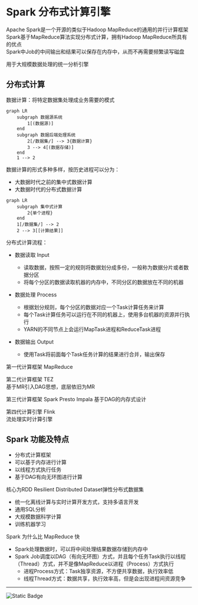 # Spark 分布式计算引擎

Apache Spark是一个开源的类似于Hadoop MapReduce的通用的并行计算框架  
Spark基于MapReduce算法实现分布式计算，拥有Hadoop MapReduce所具有的优点  
Spark中Job的中间输出和结果可以保存在内存中，从而不再需要频繁读写磁盘

用于大规模数据处理的统一分析引擎

## 分布式计算

数据计算：将特定数据集处理成业务需要的模式

```mermaid
graph LR
    subgraph 数据源系统
        1[(数据源)]
    end
    subgraph 数据后端处理系统
        2[/数据集/] --> 3{数据计算}
        3 --> 4[(数据存储)]
    end
    1 --> 2
```

数据计算的形式多种多样，按历史进程可以分为：

- 大数据时代之前的集中式数据计算
- 大数据时代的分布式数据计算

```mermaid
graph LR
    subgraph 集中式计算
        2{单个进程}
    end
    1[/数据集/] --> 2
    2 --> 3[[计算结果]]
```

分布式计算流程：

- 数据读取 Input
  - 读取数据，按照一定的规则将数据划分成多份，一般称为数据分片或者数据分区  
  - 将每个分区的数据读取机器的内存中，不同分区的数据放在不同的机器

- 数据处理 Process
  - 根据划分规则，每个分区的数据对应一个Task计算任务来计算
  - 每个Task计算任务可以运行在不同的机器上，使用多台机器的资源并行执行
  - YARN的不同节点上会运行MapTask进程和ReduceTask进程

- 数据输出 Output
  - 使用Task将前面每个Task任务计算的结果进行合并，输出保存

第一代计算框架  MapReduce

第二代计算框架  TEZ  
基于MR引入DAG思想，底层依旧为MR

第三代计算框架  Spark  Presto  Impala
基于DAG的内存式设计

第四代计算引擎 Flink  
流处理实时计算引擎

## Spark 功能及特点

- 分布式计算框架
- 可以基于内存进行计算
- 以线程方式执行任务
- 基于DAG有向无环图进行计算

核心为RDD Resilient Distributed Dataset弹性分布式数据集

- 统一化离线计算与实时计算开发方式，支持多语言开发
- 通用SQL分析
- 大规模数据科学计算
- 训练机器学习

Spark 为什么比 MapReduce 快

- Spark处理数据时，可以将中间处理结果数据存储到内存中
- Spark Job调度以DAG（有向无环图）方式，并且每个任务Task执行以线程（Thread）方式，并不是像MapReduce以进程（Process）方式执行
  - 进程Process方式：Task独享资源，不方便共享数据，执行效率低
  - 线程Thread方式：数据共享，执行效率高，但是会出现进程间资源竞争

***
![Static Badge](https://img.shields.io/badge/TO_BE-COUTINUE-yellow)

